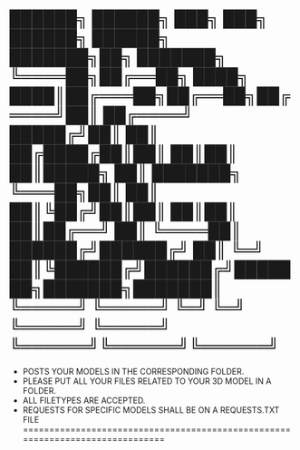 ██████╗ ██████╗     ███╗   ███╗ ██████╗ ██████╗ ███████╗██╗     ███████╗
╚════██╗██╔══██╗    ████╗ ████║██╔═══██╗██╔══██╗██╔════╝██║     ██╔════╝
 █████╔╝██║  ██║    ██╔████╔██║██║   ██║██║  ██║█████╗  ██║     ███████╗
 ╚═══██╗██║  ██║    ██║╚██╔╝██║██║   ██║██║  ██║██╔══╝  ██║     ╚════██║
██████╔╝██████╔╝    ██║ ╚═╝ ██║╚██████╔╝██████╔╝███████╗███████╗███████║
╚═════╝ ╚═════╝     ╚═╝     ╚═╝ ╚═════╝ ╚═════╝ ╚══════╝╚══════╝╚══════╝
==============================================================================
- POSTS YOUR MODELS IN THE CORRESPONDING FOLDER. 
- PLEASE PUT ALL YOUR FILES RELATED TO YOUR 3D MODEL IN A FOLDER.
- ALL FILETYPES ARE ACCEPTED.
- REQUESTS FOR SPECIFIC MODELS SHALL BE ON A REQUESTS.TXT FILE
==============================================================================
                                                                
